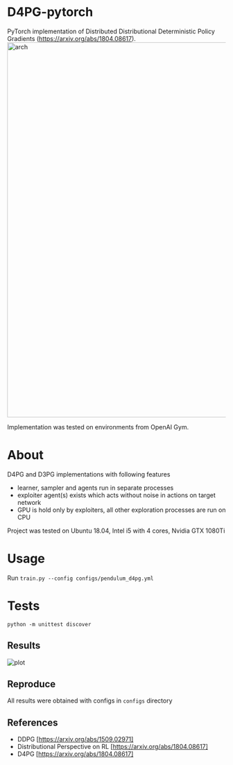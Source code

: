 # D4PG-pytorch

PyTorch implementation of Distributed Distributional Deterministic Policy Gradients (https://arxiv.org/abs/1804.08617).
<img width="865" alt="arch" src="https://user-images.githubusercontent.com/23639048/62874932-bedde500-bd2a-11e9-82e3-6b4899b4e6d2.png">

Implementation was tested on environments from OpenAI Gym.

# About
D4PG and D3PG implementations with following features
* learner, sampler and agents run in separate processes
* exploiter agent(s) exists which acts without noise in actions on target network
* GPU is hold only by exploiters, all other exploration processes are run on CPU

Project was tested on Ubuntu 18.04, Intel i5 with 4 cores, Nvidia GTX 1080Ti

# Usage
Run `train.py --config configs/pendulum_d4pg.yml`

# Tests
`python -m unittest discover`

## Results
![plot](https://user-images.githubusercontent.com/23639048/68245464-0d4c0880-0028-11ea-9fac-6df210310ff2.png)

## Reproduce
All results were obtained with configs in `configs` directory

## References

* DDPG [https://arxiv.org/abs/1509.02971]
* Distributional Perspective on RL [https://arxiv.org/abs/1804.08617]
* D4PG [https://arxiv.org/abs/1804.08617]
